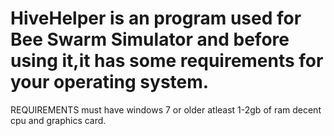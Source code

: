 # HiveHelper is an program used for Bee Swarm Simulator and before using it,it has some requirements for your operating system. 

REQUIREMENTS
must have windows 7 or older
atleast 1-2gb of ram
decent cpu and graphics card. 

